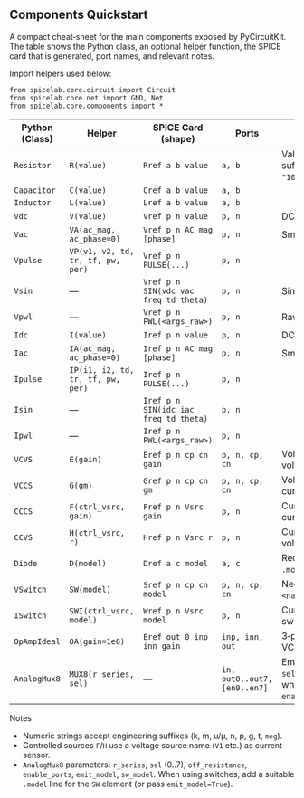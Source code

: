 ## Components Quickstart

A compact cheat‑sheet for the main components exposed by PyCircuitKit. The
table shows the Python class, an optional helper function, the SPICE card that
is generated, port names, and relevant notes.

Import helpers used below:

```
from spicelab.core.circuit import Circuit
from spicelab.core.net import GND, Net
from spicelab.core.components import *
```

| Python (Class) | Helper | SPICE Card (shape) | Ports | Notes |
| --- | --- | --- | --- | --- |
| `Resistor` | `R(value)` | `Rref a b value` | `a, b` | Value accepts suffixes (`"1k"`, `"100n"`). |
| `Capacitor` | `C(value)` | `Cref a b value` | `a, b` |  |
| `Inductor` | `L(value)` | `Lref a b value` | `a, b` |  |
| `Vdc` | `V(value)` | `Vref p n value` | `p, n` | DC source. |
| `Vac` | `VA(ac_mag, ac_phase=0)` | `Vref p n AC mag [phase]` | `p, n` | Small‑signal AC. |
| `Vpulse` | `VP(v1, v2, td, tr, tf, pw, per)` | `Vref p n PULSE(...)` | `p, n` |  |
| `Vsin` | — | `Vref p n SIN(vdc vac freq td theta)` | `p, n` | Sine. |
| `Vpwl` | — | `Vref p n PWL(<args_raw>)` | `p, n` | Raw args string. |
| `Idc` | `I(value)` | `Iref p n value` | `p, n` | DC current source. |
| `Iac` | `IA(ac_mag, ac_phase=0)` | `Iref p n AC mag [phase]` | `p, n` | Small‑signal AC. |
| `Ipulse` | `IP(i1, i2, td, tr, tf, pw, per)` | `Iref p n PULSE(...)` | `p, n` |  |
| `Isin` | — | `Iref p n SIN(idc iac freq td theta)` | `p, n` |  |
| `Ipwl` | — | `Iref p n PWL(<args_raw>)` | `p, n` |  |
| `VCVS` | `E(gain)` | `Eref p n cp cn gain` | `p, n, cp, cn` | Voltage‑controlled voltage src. |
| `VCCS` | `G(gm)` | `Gref p n cp cn gm` | `p, n, cp, cn` | Voltage‑controlled current src. |
| `CCCS` | `F(ctrl_vsrc, gain)` | `Fref p n Vsrc gain` | `p, n` | Current‑controlled current src. |
| `CCVS` | `H(ctrl_vsrc, r)` | `Href p n Vsrc r` | `p, n` | Current‑controlled voltage src. |
| `Diode` | `D(model)` | `Dref a c model` | `a, c` | Requires matching `.model` directive. |
| `VSwitch` | `SW(model)` | `Sref p n cp cn model` | `p, n, cp, cn` | Needs `.model <name> SW(...)`. |
| `ISwitch` | `SWI(ctrl_vsrc, model)` | `Wref p n Vsrc model` | `p, n` | Current‑controlled switch. |
| `OpAmpIdeal` | `OA(gain=1e6)` | `Eref out 0 inp inn gain` | `inp, inn, out` | 3‑pin ideal OA, VCVS‑based. |
| `AnalogMux8` | `MUX8(r_series, sel)` | — | `in, out0..out7, [en0..en7]` | Emits Rs (static `sel`) or `S...` + R when `enable_ports=True`. |

Notes

- Numeric strings accept engineering suffixes (k, m, u/µ, n, p, g, t, `meg`).
- Controlled sources `F`/`H` use a voltage source name (`V1` etc.) as current sensor.
- `AnalogMux8` parameters: `r_series`, `sel` (0..7), `off_resistance`, `enable_ports`,
  `emit_model`, `sw_model`. When using switches, add a suitable `.model` line for the
  `SW` element (or pass `emit_model=True`).
